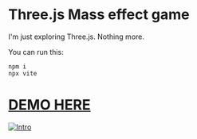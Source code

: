 # Three.js Mass effect game

I'm just exploring Three.js. Nothing more.

You can run this:

```
npm i
npx vite
```

# [DEMO HERE](https://stackblitz.com/~/github.com/in4in-dev/threejs-me2-space)

[![Intro](https://github.com/in4in-dev/threejs-me2-space/raw/main/intro.png)](https://www.youtube.com/watch?v=nNJ0ZOiwGiA)
